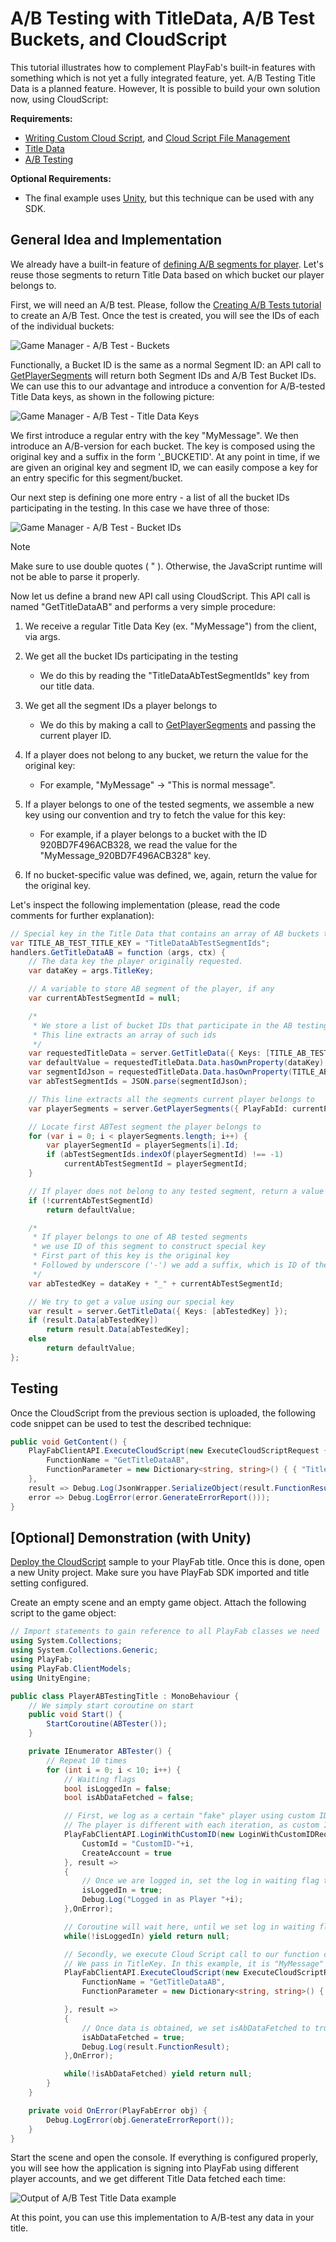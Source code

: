 # A/B Testing with TitleData, A/B Test Buckets, and CloudScript

This tutorial illustrates how to complement PlayFab's built-in features with something which is not yet a fully integrated feature, yet. A/B Testing Title Data is a planned feature. However, It is possible to build your own solution now, using CloudScript:

**Requirements:**

- [Writing Custom Cloud Script](../../automation/cloudscript/writing-custom-cloudscript.md), and [Cloud Script File Management](../../automation/cloudscript/using-cloudscript.md)
- [Title Data](../../config/titledata/using-title-data.md)
- [A/B Testing](../../analytics/ab-testing/creating-ab-tests.md)

**Optional Requirements:**

- The final example uses [Unity](../../../sdks/unity3d/quickstart.md), but this technique can be used with any SDK.

## General Idea and Implementation

We already have a built-in feature of [defining A/B segments for player](../../analytics/ab-testing/creating-ab-tests.md). Let's reuse those segments to return Title Data based on which bucket our player belongs to.

First, we will need an A/B test. Please, follow the [Creating A/B Tests tutorial](../../analytics/ab-testing/creating-ab-tests.md) to create an A/B Test. Once the test is created, you will see the IDs of each of the individual buckets:

![Game Manager - A/B Test - Buckets](media/tutorials/game-manager-ab-test-buckets.png)  

Functionally, a Bucket ID is the same as a normal Segment ID: an API call to [GetPlayerSegments](https://api.playfab.com/documentation/server/method/GetPlayerSegments) will return both Segment IDs and A/B Test Bucket IDs. We can use this to our advantage and introduce a convention for A/B-tested Title Data keys, as shown in the following picture:

![Game Manager - A/B Test - Title Data Keys](media/tutorials/game-manager-ab-test-title-data-keys.png)  

We first introduce a regular entry with the key "MyMessage". We then introduce an A/B-version for each bucket. The key is composed using the original key and a suffix in the form '_BUCKETID'. At any point in time, if we are given an original key and segment ID, we can easily compose a key for an entry specific for this segment/bucket.

Our next step is defining one more entry - a list of all the bucket IDs participating in the testing. In this case we have three of those:

![Game Manager - A/B Test - Bucket IDs](media/tutorials/game-manager-ab-test-bucket-ids.png)  

> [!NOTE]
> Make sure to use double quotes ( " ). Otherwise, the JavaScript runtime will not be able to parse it properly.

Now let us define a brand new API call using CloudScript. This API call is named "GetTitleDataAB" and performs a very simple procedure:

1. We receive a regular Title Data Key (ex. "MyMessage") from the client, via args.
2. We get all the bucket IDs participating in the testing
    - We do this by reading the "TitleDataAbTestSegmentIds" key from our title data.

3. We get all the segment IDs a player belongs to
    - We do this by making a call to [GetPlayerSegments](https://api.playfab.com/documentation/server/method/GetPlayerSegments) and passing the current player ID.

4. If a player does not belong to any bucket, we return the value for the original key:
    - For example, "MyMessage" -> "This is normal message".

5. If a player belongs to one of the tested segments, we assemble a new key using our convention and try to fetch the value for this key:
    - For example, if a player belongs to a bucket with the ID 920BD7F496ACB328, we read the value for the "MyMessage_920BD7F496ACB328" key.

6. If no bucket-specific value was defined, we, again, return the value for the original key.

Let's inspect the following implementation (please, read the code comments for further explanation):

```csharp
// Special key in the Title Data that contains an array of AB buckets that participate in the testing
var TITLE_AB_TEST_TITLE_KEY = "TitleDataAbTestSegmentIds";
handlers.GetTitleDataAB = function (args, ctx) {
    // The data key the player originally requested.
    var dataKey = args.TitleKey;

    // A variable to store AB segment of the player, if any
    var currentAbTestSegmentId = null;

    /*
     * We store a list of bucket IDs that participate in the AB testing in the title data.
     * This line extracts an array of such ids
     */
    var requestedTitleData = server.GetTitleData({ Keys: [TITLE_AB_TEST_TITLE_KEY, dataKey] });
    var defaultValue = requestedTitleData.Data.hasOwnProperty(dataKey) ? requestedTitleData.Data[dataKey] : null;
    var segmentIdJson = requestedTitleData.Data.hasOwnProperty(TITLE_AB_TEST_TITLE_KEY) ? requestedTitleData.Data[TITLE_AB_TEST_TITLE_KEY] : null;
    var abTestSegmentIds = JSON.parse(segmentIdJson);

    // This line extracts all the segments current player belongs to
    var playerSegments = server.GetPlayerSegments({ PlayFabId: currentPlayerId }).Segments;

    // Locate first ABTest segment the player belongs to
    for (var i = 0; i < playerSegments.length; i++) {
        var playerSegmentId = playerSegments[i].Id;
        if (abTestSegmentIds.indexOf(playerSegmentId) !== -1)
            currentAbTestSegmentId = playerSegmentId;
    }

    // If player does not belong to any tested segment, return a value for the original key
    if (!currentAbTestSegmentId)
        return defaultValue;

    /*
     * If player belongs to one of AB tested segments
     * we use ID of this segment to construct special key
     * First part of this key is the original key
     * Followed by underscore ('-') we add a suffix, which is ID of the bucket the player belongs to.
     */
    var abTestedKey = dataKey + "_" + currentAbTestSegmentId;

    // We try to get a value using our special key
    var result = server.GetTitleData({ Keys: [abTestedKey] });
    if (result.Data[abTestedKey])
        return result.Data[abTestedKey];
    else
        return defaultValue;
};
```

## Testing

Once the CloudScript from the previous section is uploaded, the following code snippet can be used to test the described technique:

```csharp
public void GetContent() {
    PlayFabClientAPI.ExecuteCloudScript(new ExecuteCloudScriptRequest {
        FunctionName = "GetTitleDataAB",
        FunctionParameter = new Dictionary<string, string>() { { "TitleKey", "MyMessage" } },
    }, 
    result => Debug.Log(JsonWrapper.SerializeObject(result.FunctionResult)),
    error => Debug.LogError(error.GenerateErrorReport()));
}
```

## [Optional] Demonstration (with Unity)

[Deploy the CloudScript](../../automation/cloudscript/using-cloudscript.md) sample to your PlayFab title. Once this is done, open a new Unity project. Make sure you have PlayFab SDK imported and title setting configured.

Create an empty scene and an empty game object. Attach the following script to the game object:

```csharp
// Import statements to gain reference to all PlayFab classes we need
using System.Collections;
using System.Collections.Generic;
using PlayFab;
using PlayFab.ClientModels;
using UnityEngine;

public class PlayerABTestingTitle : MonoBehaviour {
    // We simply start coroutine on start
    public void Start() {
        StartCoroutine(ABTester());
    }

    private IEnumerator ABTester() {
        // Repeat 10 times
        for (int i = 0; i < 10; i++) {
            // Waiting flags
            bool isLoggedIn = false;
            bool isAbDataFetched = false;

            // First, we log as a certain "fake" player using custom ID.
            // The player is different with each iteration, as custom ID includes the value of "i"
            PlayFabClientAPI.LoginWithCustomID(new LoginWithCustomIDRequest {
                CustomId = "CustomID-"+i,
                CreateAccount = true
            }, result =>
            {
                // Once we are logged in, set the log in waiting flag to true
                isLoggedIn = true;
                Debug.Log("Logged in as Player "+i);
            },OnError);

            // Coroutine will wait here, until we set log in waiting flag to true
            while(!isLoggedIn) yield return null;

            // Secondly, we execute Cloud Script call to our function called "GetTItleDataAB"
            // We pass in TitleKey. In this example, it is "MyMessage"
            PlayFabClientAPI.ExecuteCloudScript(new ExecuteCloudScriptRequest {
                FunctionName = "GetTitleDataAB",
                FunctionParameter = new Dictionary<string, string>() { { "TitleKey", "MyMessage" } },

            }, result =>
            {
                // Once data is obtained, we set isAbDataFetched to true and log the result 
                isAbDataFetched = true;
                Debug.Log(result.FunctionResult);
            },OnError);

            while(!isAbDataFetched) yield return null;
        }
    }

    private void OnError(PlayFabError obj) {
        Debug.LogError(obj.GenerateErrorReport());
    }
}
```

Start the scene and open the console. If everything is configured properly, you will see how the application is signing into PlayFab using different player accounts, and we get different Title Data fetched each time:

![Output of A/B Test Title Data example](media/tutorials/output-of-ab-test-title-data-example.png)  

At this point, you can use this implementation to A/B-test any data in your title.
